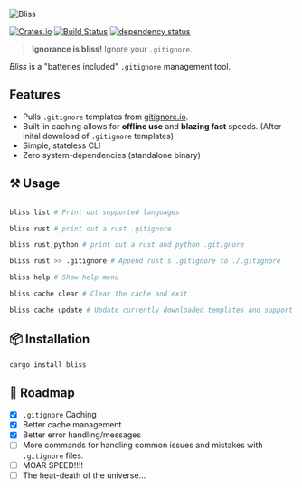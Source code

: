![Bliss](./logo/logo.png)

[![Crates.io](https://img.shields.io/crates/v/bliss.svg)](https://crates.io/crates/bliss)
[![Build Status](https://travis-ci.org/ajmwagar/bliss.svg?branch=master)](https://travis-ci.org/ajmwagar/bliss)
[![dependency status](https://deps.rs/repo/github/ajmwagar/bliss/status.svg)](https://deps.rs/repo/github/ajmwagar/bliss)


> **Ignorance is bliss!** Ignore your `.gitignore`.

*Bliss* is a "batteries included" `.gitignore` management tool.

## Features

- Pulls `.gitignore` templates from [gitignore.io](https://gitignore.io).
- Built-in caching allows for **offline use** and **blazing fast** speeds. (After inital download of `.gitignore` templates)
- Simple, stateless CLI
- Zero system-dependencies (standalone binary) 
<!-- - Multi-threading and Parallelism via [`rayon`](https://github.com/rayon-rs/rayon)-->

## ⚒ Usage

```bash

bliss list # Print out supported languages

bliss rust # print out a rust .gitignore

bliss rust,python # print out a rust and python .gitignore

bliss rust >> .gitignore # Append rust's .gitignore to ./.gitignore

bliss help # Show help menu

bliss cache clear # Clear the cache and exit

bliss cache update # Update currently downloaded templates and support list
```


## 📦 Installation

```bash
cargo install bliss
```
## 🚥 Roadmap

- [x] `.gitignore` Caching
- [x] Better cache management
- [x] Better error handling/messages
- [ ] More commands for handling common issues and mistakes with `.gitignore` files.
- [ ] MOAR SPEED!!!!
- [ ] The heat-death of the universe...
